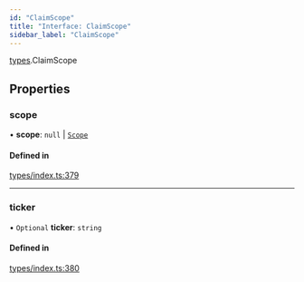 ```yaml
---
id: "ClaimScope"
title: "Interface: ClaimScope"
sidebar_label: "ClaimScope"
---
```


[types](../../../modules/Types/Types.md).ClaimScope

## Properties

### scope

• **scope**: ``null`` \| [`Scope`](../Scope/Scope.md)

#### Defined in

[types/index.ts:379](https://github.com/PolymeshAssociation/polymesh-sdk/blob/de58d40fd/src/types/index.ts#L379)

___

### ticker

• `Optional` **ticker**: `string`

#### Defined in

[types/index.ts:380](https://github.com/PolymeshAssociation/polymesh-sdk/blob/de58d40fd/src/types/index.ts#L380)
